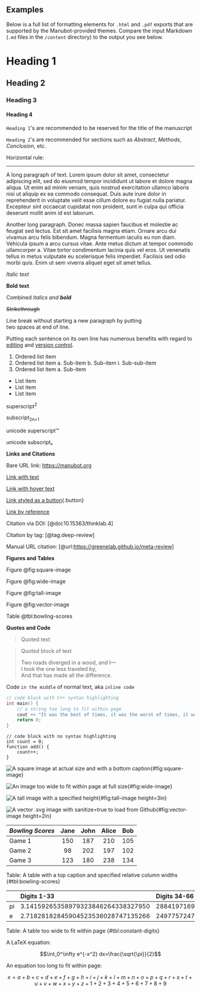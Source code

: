 ## Examples

Below is a full list of formatting elements for `.html` and `.pdf` exports that are supported by the Manubot-provided themes.
Compare the input Markdown (`.md` files in the `/content` directory) to the output you see below.

# Heading 1

## Heading 2

### Heading 3

#### Heading 4

`Heading 1`'s are recommended to be reserved for the title of the manuscript

`Heading 2`'s are recommended for sections such as *Abstract*, *Methods*, *Conclusion*, etc.

<!-- an arbitrary comment. not visible in output. -->

Horizontal rule:

---

A long paragraph of text.
Lorem ipsum dolor sit amet, consectetur adipiscing elit, sed do eiusmod tempor incididunt ut labore et dolore magna aliqua.
Ut enim ad minim veniam, quis nostrud exercitation ullamco laboris nisi ut aliquip ex ea commodo consequat.
Duis aute irure dolor in reprehenderit in voluptate velit esse cillum dolore eu fugiat nulla pariatur.
Excepteur sint occaecat cupidatat non proident, sunt in culpa qui officia deserunt mollit anim id est laborum.

Another long paragraph.
Donec massa sapien faucibus et molestie ac feugiat sed lectus.
Est sit amet facilisis magna etiam.
Ornare arcu dui vivamus arcu felis bibendum.
Magna fermentum iaculis eu non diam.
Vehicula ipsum a arcu cursus vitae.
Ante metus dictum at tempor commodo ullamcorper a.
Vitae tortor condimentum lacinia quis vel eros.
Ut venenatis tellus in metus vulputate eu scelerisque felis imperdiet.
Facilisis sed odio morbi quis.
Enim ut sem viverra aliquet eget sit amet tellus.

*Italic* _text_

**Bold** __text__

Combined *italics and __bold__*

~~Strikethrough~~

Line break without starting a new paragraph by putting  
two spaces at end of line.

Putting each sentence on its own line has numerous benefits with regard to [editing](https://asciidoctor.org/docs/asciidoc-recommended-practices/#one-sentence-per-line) and [version control](https://rhodesmill.org/brandon/2012/one-sentence-per-line/).

1. Ordered list item
2. Ordered list item
    a. Sub-item
    b. Sub-item
        i. Sub-sub-item
3. Ordered list item
    a. Sub-item

- List item
- List item
- List item

superscript<sup>2</sup>

subscript<sub>2n+1</sub>

unicode superscript™

unicode subscriptₓ

**Links and Citations**

Bare URL link: <https://manubot.org>

[Link with text](https://www.manubot.org)

[Link with hover text](https://www.manubot.org "Manubot Homepage")

[Link styled as a button](https://www.manubot.org "Manubot Homepage"){.button}

[Link by reference][manubot homepage]

[Manubot Homepage]: https://www.manubot.org

Citation via DOI: [@doi:10.15363/thinklab.4]

Citation by tag: [@tag:deep-review]

Manual URL citation: [@url:https://greenelab.github.io/meta-review]

**Figures and Tables**

Figure @fig:square-image

Figure @fig:wide-image

Figure @fig:tall-image

Figure @fig:vector-image

Table @tbl:bowling-scores

**Quotes and Code**

> Quoted text

> Quoted block of text  
>
> Two roads diverged in a wood, and I—  
> I took the one less traveled by,  
> And that has made all the difference.  

Code `in the middle` of normal text, aka `inline code`

```c++
// code block with C++ syntax highlighting
int main() {
    // a string too long to fit within page
    cout << "It was the best of times, it was the worst of times, it was the age of wisdom, it was the age of foolishness";
    return 0;
}
```

```
// code block with no syntax highlighting
int count = 0;
function add() {
	count++;
}
```

![A square image at actual size and with a bottom caption](https://raw.githubusercontent.com/greenelab/manubot-resources/master/images/square.png "Square image"){#fig:square-image}

![An image too wide to fit within page at full size](https://raw.githubusercontent.com/greenelab/manubot-resources/master/images/wide.png "Wide image"){#fig:wide-image}

![A tall image with a specified height](https://raw.githubusercontent.com/greenelab/manubot-resources/master/images/tall.png "Tall image"){#fig:tall-image height=3in}

![A vector `.svg` image with `sanitize=true` to load from Github](https://raw.githubusercontent.com/manubot/resources/master/images/vector.svg?sanitize=true "Vector image"){#fig:vector-image height=2in}

| *Bowling Scores* | Jane          | John          | Alice         | Bob           |
|:-----------------|:-------------:|:-------------:|:-------------:|:-------------:|
| Game 1 | 150 | 187 | 210 | 105 |
| Game 2 |  98 | 202 | 197 | 102 |
| Game 3 | 123 | 180 | 238 | 134 |

Table: A table with a top caption and specified relative column widths {#tbl:bowling-scores}

|         | Digits 1-33                        | Digits 34-66                      | Digits 67-99                      | Ref.                        |
|:--------|:-----------------------------------|:----------------------------------|:----------------------------------|:----------------------------|
| pi | 3.14159265358979323846264338327950 | 288419716939937510582097494459230 | 781640628620899862803482534211706 | [`piday.org`](https://www.piday.org/million/) |
| e  | 2.71828182845904523536028747135266 | 249775724709369995957496696762772 | 407663035354759457138217852516642 | [`nasa.gov`](https://apod.nasa.gov/htmltest/gifcity/e.2mil) |

Table: A table too wide to fit within page {#tbl:constant-digits}

A LaTeX equation:

$$\int_0^\infty e^{-x^2} dx=\frac{\sqrt{\pi}}{2}$$

An equation too long to fit within page:

$$x = a + b + c + d + e + f + g + h + i + j + k + l + m + n + o + p + q + r + s + t + u + v + w + x + y + z + 1 + 2 + 3 + 4 + 5 + 6 + 7 + 8 + 9$$
